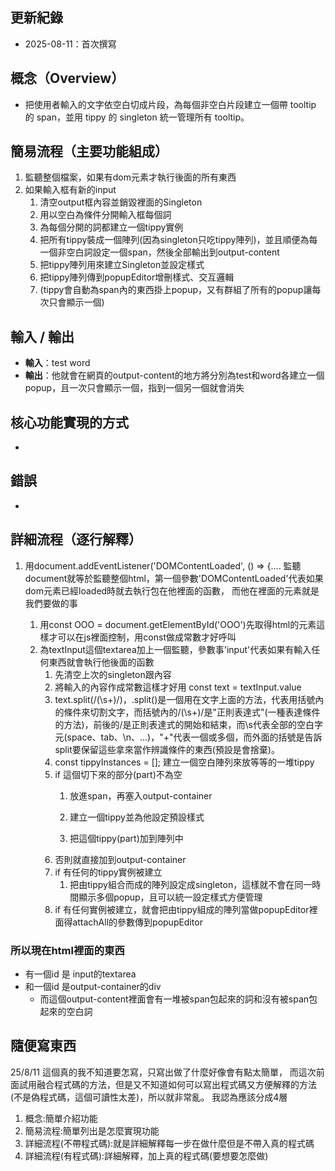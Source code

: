 ## 更新紀錄
- 2025-08-11：首次撰寫

## 概念（Overview）
- 把使用者輸入的文字依空白切成片段，為每個非空白片段建立一個帶 tooltip 的 span，並用 tippy 的 singleton 統一管理所有 tooltip。

## 簡易流程（主要功能組成）
1. 監聽整個檔案，如果有dom元素才執行後面的所有東西
2. 如果輸入框有新的input
   1. 清空output框內容並銷毀裡面的Singleton
   2. 用以空白為條件分開輸入框每個詞
   3. 為每個分開的詞都建立一個tippy實例
   4. 把所有tippy裝成一個陣列(因為singleton只吃tippy陣列)，並且順便為每一個非空白詞設定一個span，然後全部輸出到output-content
   5. 把tippy陣列用來建立Singleton並設定樣式
   6. 把tippy陣列傳到popupEditor增刪樣式、交互邏輯
   7. (tippy會自動為span內的東西掛上popup，又有群組了所有的popup讓每次只會顯示一個)

## 輸入 / 輸出
- **輸入**：test word
- **輸出**：他就會在網頁的output-content的地方將分別為test和word各建立一個popup，且一次只會顯示一個，指到一個另一個就會消失

## 核心功能實現的方式
- 
## 錯誤
- 
## 詳細流程（逐行解釋）
1. 用document.addEventListener('DOMContentLoaded', () => {....
  監聽document就等於監聽整個html，第一個參數'DOMContentLoaded'代表如果dom元素已經loaded時就去執行包在他裡面的函數，
  而他在裡面的元素就是我們要做的事

   1. 用const OOO = document.getElementById('OOO')先取得html的元素這樣才可以在js裡面控制，用const做成常數才好呼叫 
   2. 為textInput這個textarea加上一個監聽，參數事'input'代表如果有輸入任何東西就會執行他後面的函數
      1. 先清空上次的singleton跟內容
      2. 將輸入的內容作成常數這樣才好用
      const text = textInput.value
      3. text.split(/(\s+)/)，.split()是一個用在文字上面的方法，代表用括號內的條件來切割文字，而括號內的/(\s+)/是"正則表達式"(一種表達條件的方法)，前後的/是正則表達式的開始和結束，而\s代表全部的空白字元(space、tab、\n、...)，"+"代表一個或多個，而外面的括號是告訴split要保留這些拿來當作辨識條件的東西(預設是會捨棄)。
      4. const tippyInstances = [];
      建立一個空白陣列來放等等的一堆tippy
      5. if 這個切下來的部分(part)不為空
         1. 放進span，再塞入output-container

         2. 建立一個tippy並為他設定預設樣式
         3. 把這個tippy(part)加到陣列中
      6. 否則就直接加到output-container
      7. if 有任何的tippy實例被建立
         1. 把由tippy組合而成的陣列設定成singleton，這樣就不會在同一時間顯示多個popup，且可以統一設定樣式方便管理
      8. if 有任何實例被建立，就會把由tippy組成的陣列當做popupEditor裡面得attachAll的參數傳到popupEditor

### 所以現在html裡面的東西
- 有一個id 是 input的textarea
- 和一個id 是output-container的div
  - 而這個output-content裡面會有一堆被span包起來的詞和沒有被span包起來的空白詞

## 隨便寫東西
25/8/11
  這個真的我不知道要怎寫，只寫出做了什麼好像會有點太簡單， 而這次前面試用融合程式碼的方法，但是又不知道如何可以寫出程式碼又方便解釋的方法(不是偽程式碼，這個可讀性太差)，所以就非常亂。
  我認為應該分成4層
  1. 概念:簡單介紹功能
  2. 簡易流程:簡單列出是怎麼實現功能
  3. 詳細流程(不帶程式碼):就是詳細解釋每一步在做什麼但是不帶入真的程式碼
  4. 詳細流程(有程式碼):詳細解釋，加上真的程式碼(要想要怎麼做)